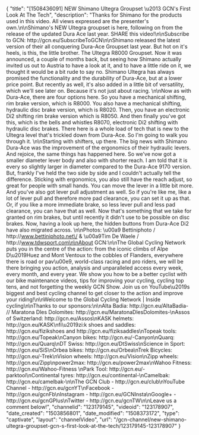 {
    "title": "[1508436091] NEW Shimano Ultegra Groupset \u2013 GCN's First Look At The Tech",
    "description": "Thanks for Shimano for the products used in this video. All views expressed are the presenter's own.\n\nShimano's NEW Ultegra groupset is here, following on from the release of the updated Dura Ace last year. SHARE this video!\n\nSubscribe to GCN: http:\/\/gcn.eu\/SubscribeToGCN\n\nShimano released the latest version of their all conquering Dura-Ace Groupset last year. But hot on it's heels, is this, the little brother. The Ultegra R8000 Groupset. Now it was announced, a couple of months back, but seeing how Shimano actually invited us out to Austria to have a look at it, and to have a little ride on it, we thought it would be a bit rude to say no. Shimano Ultegra has always promised the functionality and the durability of Dura-Ace, but at a lower price point. But recently as well, it's also added in a little bit of versatility, which we'll see later on. Because it's not just about racing. \n\nNow as with Dura-Ace, there are four options here. So you have a mechanical shifting, rim brake version, which is R8000. You also have a mechanical shifting, hydraulic disc brake version, which is R8020. Then, you have an electronic Di2 shifting rim brake version which is R8050. And then finally you've got this, which is the bells and whistles R8070, electronic Di2 shifting with hydraulic disc brakes. There here is a whole load of tech that is new to the Ultegra level that's trickled down from Dura-Ace. So I'm going to walk you through it. \n\nStarting with shifters, up there. The big news with Shimano Dura-Ace was the improvement of the ergonomics of their hydraulic levers. And rejoice, the same things has happened here. So we've now got a smaller diameter lever body and also with shorter reach. I am told that it is every so slightly larger in diameter compared to the Dura-Ace 9170 version. But, frankly I've held the two side by side and I couldn't actually tell the difference. Sticking with ergonomics, you also still have the reach adjust, so great for people with small hands. You can move the lever in a little bit more. And you've also got lever pull adjustment as well. So if you're like me, like a lot of lever pull and therefore more pad clearance, you can set it up as that. Or, if you like a more immediate brake, so less lever pull and less pad clearance, you can have that as well. Now that's something that we take for granted on rim brakes, but until recently it didn't use to be possible on disc brakes. Now, having a look up here, the hidden buttons from Dura-Ace Di2 have also migrated across. \n\nPhotos: \u00a9 Bettiniphoto \/ http:\/\/www.bettiniphoto.net\/ & \u00a9Tim De Waele \/ http:\/\/www.tdwsport.com\n\nAbout GCN:\n\nThe Global Cycling Network puts you in the centre of the action: from the iconic climbs of Alpe D\u2019Huez and Mont Ventoux to the cobbles of Flanders, everywhere there is road or pav\u00e9, world-class racing and pro riders, we will be there bringing you action, analysis and unparalleled access every week, every month, and every year. We show you how to be a better cyclist with our bike maintenance videos, tips for improving your cycling, cycling top tens, and not forgetting the weekly GCN Show. Join us on YouTube\u2019s biggest and best cycling channel to get closer to the action and improve your riding!\n\nWelcome to the Global Cycling Network | Inside cycling\n\nThanks to our sponsors:\n\nAlta Badia: http:\/\/gcn.eu\/AltaBadia- \/\/ Maratona Dles Dolomites: http:\/\/gcn.eu\/MaratonaDlesDolomites-\nAssos of Switzerland: http:\/\/gcn.eu\/Assos\nKASK helmets: http:\/\/gcn.eu\/KASK\nfi\u2019zi:k shoes and saddles: http:\/\/gcn.eu\/fizikshoes and http:\/\/gcn.eu\/fiziksaddles\nTopeak tools: http:\/\/gcn.eu\/Topeak\nCanyon bikes: http:\/\/gcn.eu\/-Canyon\nQuarq: http:\/\/gcn.eu\/Quarq\nDT Swiss: http:\/\/gcn.eu\/DtSwiss\nScience in Sport: http:\/\/gcn.eu\/SiS\nOrbea bikes: http:\/\/gcn.eu\/Orbea\nTrek Bicycles: http:\/\/gcn.eu\/-Trek\nVision wheels: http:\/\/gcn.eu\/Vision\nZipp wheels: http:\/\/gcn.eu\/Zipp\npower2max: http:\/\/gcn.eu\/power2max\nWahoo Fitness: http:\/\/gcn.eu\/Wahoo-Fitness \nPark Tool: http:\/\/gcn.eu\/-parktool\nContinental tyres: http:\/\/gcn.eu\/continental-\nCamelbak: http:\/\/gcn.eu\/camelbak-\n\nThe GCN Club - http:\/\/gcn.eu\/club\nYouTube Channel - http:\/\/gcn.eu\/gcnYT\nFacebook - http:\/\/gcn.eu\/gcnFb\nInstagram - http:\/\/gcn.eu\/GCNInsta\nGoogle+ - http:\/\/gcn.eu\/gcnGPlus\nTwitter - http:\/\/gcn.eu\/gcnTW\n\nLeave us a comment below!",
    "channelid": "123179145",
    "videoid": "123178907",
    "date_created": "1503856801",
    "date_modified": "1508373172",
    "type": "captivate",
    "layout": "channelVideo",
    "url": "\/gcn-channel\/new-shimano-ultegra-groupset-gcn-s-first-look-at-the-tech\/123179145-123178907"
}